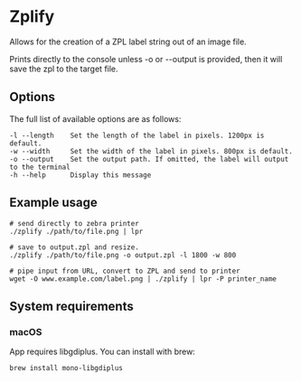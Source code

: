 # Zplify

Allows for the creation of a ZPL label string out of an image file.

Prints directly to the console unless -o or --output is provided, then it will save the zpl to the
target file.

## Options

The full list of available options are as follows:

```shell
-l --length    Set the length of the label in pixels. 1200px is default.  
-w --width     Set the width of the label in pixels. 800px is default.  
-o --output    Set the output path. If omitted, the label will output to the terminal  
-h --help      Display this message  
```

## Example usage

```shell
# send directly to zebra printer
./zplify ./path/to/file.png | lpr
```

```shell
# save to output.zpl and resize.
./zplify ./path/to/file.png -o output.zpl -l 1800 -w 800
```

```shell
# pipe input from URL, convert to ZPL and send to printer
wget -O www.example.com/label.png | ./zplify | lpr -P printer_name
```

## System requirements

### macOS
App requires libgdiplus. You can install with brew:
```shell
brew install mono-libgdiplus
```